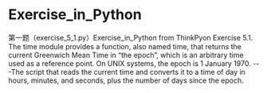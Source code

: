 # Exercise_in_Python
第一题（exercise_5_1.py）Exercise_in_Python from ThinkPyon
Exercise 5.1. The time module provides a function, also named time, that returns the current
Greenwich Mean Time in “the epoch”, which is an arbitrary time used as a reference point. On
UNIX systems, the epoch is 1 January 1970.
---The script that reads the current time and converts it to a time of day in hours, minutes, and
seconds, plus the number of days since the epoch.
